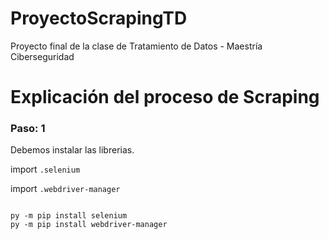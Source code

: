 # ProyectoScrapingTD
Proyecto final de la clase de Tratamiento de Datos - Maestría Ciberseguridad 

# Explicación del proceso de Scraping 

### Paso: 1
Debemos instalar las librerias. 

import `.selenium`

import `.webdriver-manager`

```commandline

py -m pip install selenium
py -m pip install webdriver-manager

```
